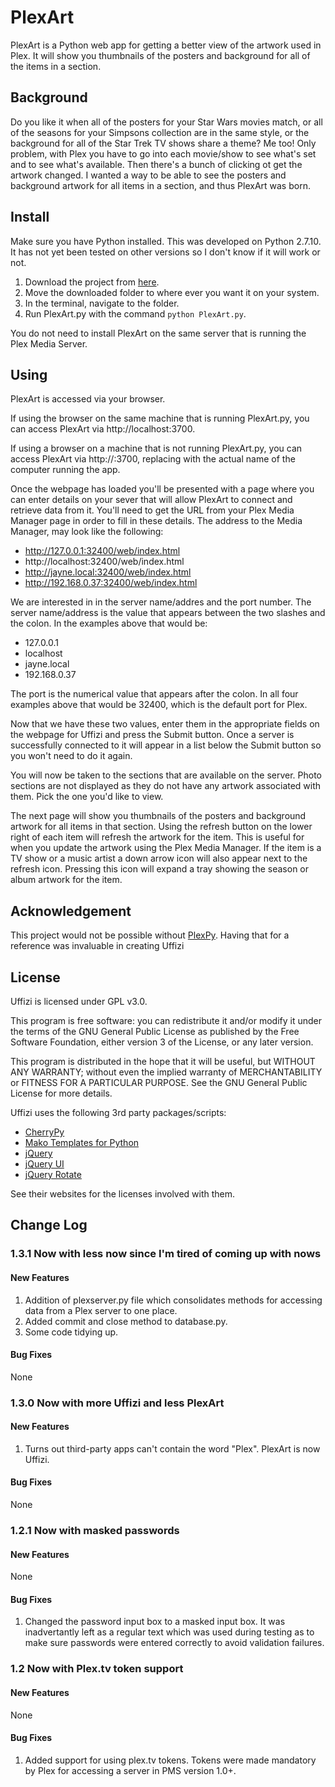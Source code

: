 # PlexArt
PlexArt is a Python web app for getting a better view of the artwork used in Plex.  It will show you thumbnails of the posters and background for all of the items in a section.

## Background
Do you like it when all of the posters for your Star Wars movies match, or all of the seasons for your Simpsons collection are in the same style, or the background for all of the Star Trek TV shows share a theme?  Me too!  Only problem, with Plex you have to go into each movie/show to see what's set and to see what's available.  Then there's a bunch of clicking ot get the artwork changed.  I wanted a way to be able to see the posters and background artwork for all items in a section, and thus PlexArt was born.

## Install
Make sure you have Python installed.  This was developed on Python 2.7.10.  It has not yet been tested on other versions so I don't know if it will work or not.

1. Download the project from [here](https://github.com/jealousrobot/PlexArt/archive/master.zip).
2. Move the downloaded folder to where ever you want it on your system.
3. In the terminal, navigate to the folder.
4. Run PlexArt.py with the command `python PlexArt.py`.

You do not need to install PlexArt on the same server that is running the Plex Media Server.

## Using
PlexArt is accessed via your browser.

If using the browser on the same machine that is running PlexArt.py, you can access PlexArt via http://localhost:3700.  

If using a browser on a machine that is not running PlexArt.py, you can access PlexArt via http://<host name>:3700, replacing <host name> with the actual name of the computer running the app.

Once the webpage has loaded you'll be presented with a page where you can enter details on your sever that will allow PlexArt to connect and retrieve data from it.  You'll need to get the URL from your Plex Media Manager page in order to fill in these details.  The address to the Media Manager, may look like the following:
* http://127.0.0.1:32400/web/index.html
* http://localhost:32400/web/index.html
* http://jayne.local:32400/web/index.html
* http://192.168.0.37:32400/web/index.html

We are interested in in the server name/addres and the port number.  The server name/address is the value that appears between the two slashes and the colon.  In the examples above that would be:
* 127.0.0.1
* localhost
* jayne.local
* 192.168.0.37

The port is the numerical value that appears after the colon.  In all four examples above that would be 32400, which is the default port for Plex.

Now that we have these two values, enter them in the appropriate fields on the webpage for Uffizi and press the Submit button.  Once a server is successfully connected to it will appear in a list below the Submit button so you won't need to do it again.

You will now be taken to the sections that are available on the server.  Photo sections are not displayed as they do not have any artwork associated with them.  Pick the one you'd like to view.

The next page will show you thumbnails of the posters and background artwork for all items in that section.  Using the refresh button on the lower right of each item will refresh the artwork for the item.  This is useful for when you update the artwork using the Plex Media Manager.  If the item is a TV show or a music artist a down arrow icon will also appear next to the refresh icon.  Pressing this icon will expand a tray showing the season or album artwork for the item.

## Acknowledgement
This project would not be possible without [PlexPy](https://github.com/drzoidberg33/plexpy).  Having that for a reference was invaluable in creating Uffizi

## License
Uffizi is licensed under GPL v3.0.

This program is free software: you can redistribute it and/or modify it under the terms of the GNU General Public License as published by the Free Software Foundation, either version 3 of the License, or any later version.

This program is distributed in the hope that it will be useful, but WITHOUT ANY WARRANTY; without even the implied warranty of MERCHANTABILITY or FITNESS FOR A PARTICULAR PURPOSE.  See the GNU General Public License for more details.

Uffizi uses the following 3rd party packages/scripts:
* [CherryPy](http://www.cherrypy.org/)
* [Mako Templates for Python](http://www.makotemplates.org/)
* [jQuery](https://jquery.com/)
* [jQuery UI](https://jqueryui.com/)
* [jQuery Rotate](http://jqueryrotate.com/)

See their websites for the licenses involved with them.

## Change Log
### 1.3.1 Now with less now since I'm tired of coming up with nows
#### New Features
1. Addition of plexserver.py file which consolidates methods for accessing data from a Plex server to one place.
2. Added commit and close method to database.py.
3. Some code tidying up.
#### Bug Fixes
None

### 1.3.0 Now with more Uffizi and less PlexArt
#### New Features
1. Turns out third-party apps can't contain the word "Plex".  PlexArt is now Uffizi.
#### Bug Fixes
None

### 1.2.1 Now with masked passwords
#### New Features
None
#### Bug Fixes
1. Changed the password input box to a masked input box.  It was inadvertantly left as a regular text which was used during testing as to make sure passwords were entered correctly to avoid validation failures.

### 1.2 Now with Plex.tv token support
#### New Features
None
#### Bug Fixes
1. Added support for using plex.tv tokens.  Tokens were made mandatory by Plex for accessing a server in PMS version 1.0+.
